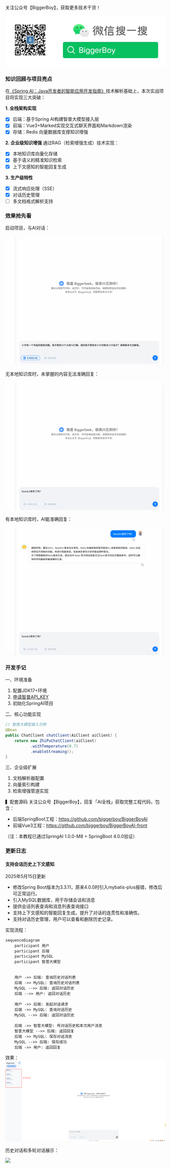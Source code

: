 关注公众号【BiggerBoy】，获取更多技术干货！

![BiggerBoy](src/main/resources/static/img/img.png)

### 知识回顾与项目亮点

在[《Spring AI：Java开发者的智能应用开发指南》](https://mp.weixin.qq.com/s/-lv-1hyJiENdoZG3wVrYEg)技术解析基础上，本次实战项目将实现三大突破：

**1. 全栈架构实现**
- [x] 后端：基于Spring AI构建智普大模型接入层
- [x] 前端：Vue3+Marked实现交互式聊天界面和Markdown渲染
- [x] 存储：Redis 向量数据库支撑知识增强

**2. 企业级知识增强**
通过RAG（检索增强生成）技术实现：
- [x] 本地知识库向量化存储
- [x] 基于语义的精准知识检索
- [x] 上下文感知的智能回复生成

**3. 生产级特性**
- [x] 流式响应处理（SSE）
- [x] 对话历史管理
- [ ] 多文档格式解析支持

### 效果抢先看

启动项目，与AI对话：

![](src/main/resources/static/img/2-1.gif)

无本地知识库时，未掌握的内容无法准确回复：

![](src/main/resources/static/img/2-2.gif)


有本地知识库时，AI能准确回复：

![](src/main/resources/static/img/2-3.gif)

### 开发手记
一、环境准备
1. 配置JDK17+环境
2. [申请智普API_KEY](https://open.bigmodel.cn/login)
3. 初始化SpringAI项目

二、核心功能实现
```java
// 智普大模型接入示例
@Bean
public ChatClient chatClient(AiClient aiClient) {
    return new ZhiPuChatClient(aiClient)
           .withTemperature(0.7)
           .enableStreaming();
}
```

三、企业级扩展
1. 文档解析器配置
2. 向量索引构建
3. 检索增强管道实现

▍配套源码
关注公众号【BiggerBoy】，回复「AI全栈」获取完整工程代码，包含：
- 后端SpringBoot工程：https://github.com/biggerboy/BiggerBoyAI
- 前端Vue3工程：https://github.com/biggerboy/BiggerBoyAI-front

（注：本教程已通过SpringAI 1.0.0-M8 + SpringBoot 4.0.0验证）

### 更新日志
#### 支持会话历史上下文感知 

2025年5月15日更新

- 修改Spring Boot版本为3.3.11，原来4.0.0时引入mybatis-plus报错，修改后可正常运行。
- 引入MySQL数据库，用于存储会话和消息
- 提供会话列表查询和消息列表查询接口
- 支持上下文感知的智能回复生成，提升了对话的连贯性和准确性。
- 支持对话历史管理，用户可以查看和删除历史记录。

实现流程：
```mermaid
sequenceDiagram
    participant 用户
    participant 后端
    participant MySQL
    participant 智普大模型
    
    
    用户 ->> 后端: 查询历史对话列表
    后端 ->> MySQL: 查询历史对话列表
    MySQL -->> 后端: 返回对话历史
    后端 -->> 用户: 返回对话历史

    用户 ->> 后端: 发起对话请求
    后端 ->> MySQL: 查询对话历史
    MySQL -->> 后端: 返回对话历史

    后端 ->> 智普大模型: 传对话历史和本次用户消息
    智普大模型 -->> 后端: 返回回复
    后端 ->> MySQL: 保存对话消息
    MySQL -->> 后端: 保存成功
    后端 ->> 用户: 返回回复
```

效果：
![](src/main/resources/static/img/img_1.png)

历史对话和多轮对话展示：

![](src/main/resources/static/img/2-4.gif)
